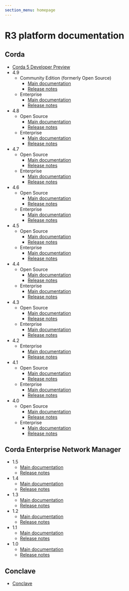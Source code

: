 ```yaml
---
section_menu: homepage
---
```


# R3 platform documentation

## Corda

* [Corda 5 Developer Preview](en/platform/corda/5.0-dev-preview-2.html)
* 4.9
  * Community Edition (formerly Open Source)
    * [Main documentation](en/platform/corda/4.9/community.html)
    * [Release notes](en/platform/corda/4.9/community/release-notes.html)
  * Enterprise
    * [Main documentation](en/platform/corda/4.9/enterprise.html)
    * [Release notes](en/platform/corda/4.9/enterprise/release-notes-enterprise.html)
* 4.8
  * Open Source
    * [Main documentation](en/platform/corda/4.8/open-source.html)
    * [Release notes](en/platform/corda/4.8/open-source/release-notes.html)
  * Enterprise
    * [Main documentation](en/en/platform/corda/4.8/enterprise.html)
    * [Release notes](en/platform/corda/4.8/enterprise/release-notes-enterprise.html)
* 4.7
  * Open Source
    * [Main documentation](en/platform/corda/4.7/open-source.html)
    * [Release notes](en/platform/corda/4.7/open-source/release-notes.html)
  * Enterprise
    * [Main documentation](en/platform/corda/4.7/enterprise.html)
    * [Release notes](en/platform/corda/4.7/enterprise/release-notes-enterprise.html)
* 4.6
  * Open Source
    * [Main documentation](en/platform/corda/4.6/open-source.html)
    * [Release notes](en/platform/corda/4.6/open-source/release-notes.html)
  * Enterprise
    * [Main documentation](en/platform/corda/4.6/enterprise.html)
    * [Release notes](en/platform/corda/4.6/enterprise/release-notes-enterprise.html)
* 4.5
  * Open Source
    * [Main documentation](en/platform/corda/4.5/open-source.html)
    * [Release notes](en/platform/corda/4.5/open-source/release-notes.html)
  * Enterprise
    * [Main documentation](en/platform/corda/4.5/enterprise.html)
    * [Release notes](en/platform/corda/4.5/enterprise/release-notes-enterprise.html)
* 4.4
  * Open Source
    * [Main documentation](en/platform/corda/4.4/open-source.html)
    * [Release notes](en/platform/corda/4.4/open-source/release-notes.html)
  * Enterprise
    * [Main documentation](en/platform/corda/4.4/enterprise.html)
    * [Release notes](en/platform/corda/4.4/enterprise/release-notes-enterprise.html)
* 4.3
  * Open Source
    * [Main documentation](en/platform/corda/4.3/open-source.html)
    * [Release notes](en/platform/corda/4.3/open-source/release-notes.html)
  * Enterprise
    * [Main documentation](en/platform/corda/4.3/enterprise.html)
    * [Release notes](en/platform/corda/4.3/enterprise/release-notes-enterprise.html)
* 4.2
  * Enterprise
    * [Main documentation](en/platform/corda/4.2/enterprise.html)
    * [Release notes](en/platform/corda/4.2/enterprise/release-notes-enterprise.html)
* 4.1
  * Open Source
    * [Main documentation](en/platform/corda/4.1/open-source.html)
    * [Release notes](en/platform/corda/4.1/open-source/release-notes.html)
  * Enterprise
    * [Main documentation](en/platform/corda/4.1/enterprise.html)
    * [Release notes](en/platform/corda/4.1/enterprise/release-notes-enterprise.html)
* 4.0
  * Open Source
    * [Main documentation](en/platform/corda/4.0/open-source.html)
    * [Release notes](en/platform/corda/4.0/open-source/release-notes.html)
  * Enterprise
    * [Main documentation](en/platform/corda/4.0/enterprise.html)
    * [Release notes](en/platform/corda/4.0/enterprise/release-notes-enterprise.html)

## Corda Enterprise Network Manager

* 1.5
  * [Main documentation](en/platform/corda/1.5/cenm.html)
  * [Release notes](en/platform/corda/1.5/cenm/release-notes.html)
* 1.4
  * [Main documentation](en/platform/corda/1.4/cenm.html)
  * [Release notes](en/platform/corda/1.4/cenm/release-notes.html)
* 1.3
  * [Main documentation](en/platform/corda/1.3/cenm.html)
  * [Release notes](en/platform/corda/1.3/cenm/release-notes.html)
* 1.2
  * [Main documentation](en/platform/corda/1.2/cenm.html)
  * [Release notes](en/platform/corda/1.2/cenm/release-notes.html)
* 1.1
  * [Main documentation](en/platform/corda/1.1/cenm.html)
  * [Release notes](en/platform/corda/1.1/cenm/release-notes.html)
* 1.0
  * [Main documentation](en/platform/corda/1.0/cenm.html)
  * [Release notes](en/platform/corda/1.0/cenm/release-notes.html)

## Conclave

* [Conclave](en/platform/conclave/conclave-overview.html)
